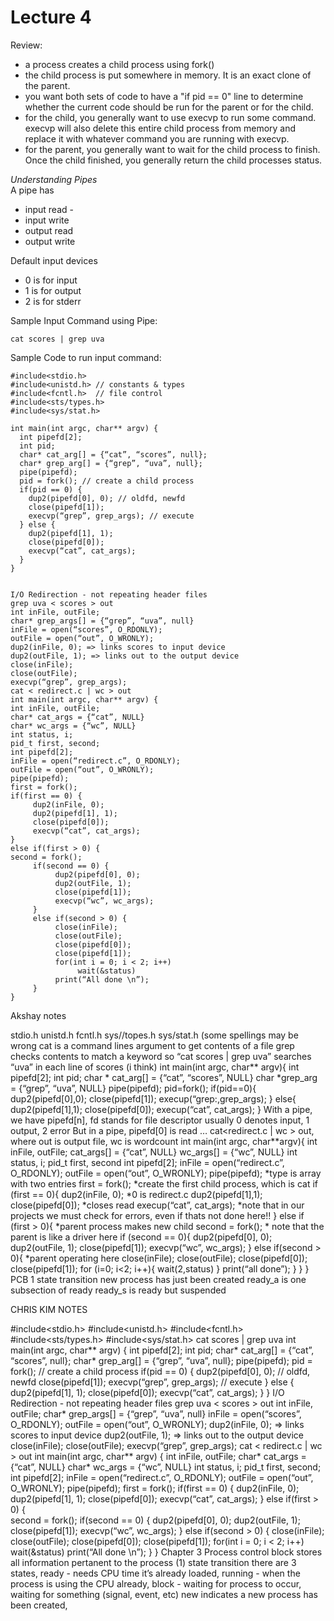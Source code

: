 Lecture 4
=========

Review:
* a process creates a child process using fork()
* the child process is put somewhere in memory. It is an exact clone of the parent.
* you want both sets of code to have a "if pid == 0" line to determine whether the current code should be run for the parent or for the child.
* for the child, you generally want to use execvp to run some command. execvp will also delete this entire child process from memory and replace it with whatever command you are running with execvp.
* for the parent, you generally want to wait for the child process to finish. Once the child finished, you generally return the child processes status.

*Understanding Pipes*  
A pipe has  
* input read - 
* input write
* output read
* output write

Default input devices
* 0 is for input
* 1 is for output
* 2 is for stderr


Sample Input Command using Pipe:

    cat scores | grep uva

Sample Code to run input command:

    #include<stdio.h>
    #include<unistd.h> // constants & types
    #include<fcntl.h>  // file control
    #include<sts/types.h>
    #include<sys/stat.h>

    int main(int argc, char** argv) {
      int pipefd[2];
      int pid;
      char* cat_arg[] = {“cat”, “scores”, null};
      char* grep_arg[] = {“grep”, “uva”, null};
      pipe(pipefd);
      pid = fork(); // create a child process
      if(pid == 0) {
        dup2(pipefd[0], 0); // oldfd, newfd
        close(pipefd[1]);
        execvp(“grep”, grep_args); // execute
      } else {
        dup2(pipefd[1], 1);
        close(pipefd[0]);
        execvp(“cat”, cat_args);
      }
    }


    I/O Redirection - not repeating header files
    grep uva < scores > out
    int inFile, outFile;
    char* grep_args[] = {“grep”, “uva”, null}
    inFile = open(“scores”, O_RDONLY);
    outFile = open(“out”, O_WRONLY);
    dup2(inFile, 0); => links scores to input device
    dup2(outFile, 1); => links out to the output device
    close(inFile);
    close(outFile);
    execvp(“grep”, grep_args);
    cat < redirect.c | wc > out
    int main(int argc, char** argv) {
    int inFile, outFile;
    char* cat_args = {“cat”, NULL}
    char* wc_args = {“wc”, NULL}
    int status, i;
    pid_t first, second;
    int pipefd[2];
    inFile = open(“redirect.c”, O_RDONLY);
    outFile = open(“out”, O_WRONLY);
    pipe(pipefd);
    first = fork();
    if(first == 0) {
         dup2(inFile, 0);
         dup2(pipefd[1], 1);
         close(pipefd[0]);
         execvp(“cat”, cat_args);
    }
    else if(first > 0) {  
    second = fork();
         if(second == 0) {
              dup2(pipefd[0], 0);
              dup2(outFile, 1);
              close(pipefd[1]);
              execvp(“wc”, wc_args);
         }
         else if(second > 0) {
              close(inFile);
              close(outFile);
              close(pipefd[0]);
              close(pipefd[1]);
              for(int i = 0; i < 2; i++)
                   wait(&status)
              print(“All done \n”);
         }
    }


Akshay notes

stdio.h
unistd.h
fcntl.h
sys//topes.h
sys/stat.h
(some spellings may be wrong
cat is a command lines argument to get contents of a file
grep checks contents to match a keyword
so “cat scores | grep uva” searches “uva” in each line of scores (i think)
int main(int argc, char** argv){
int pipefd[2];
int pid;
char * cat_arg[] = {“cat”, “scores”, NULL}
char *grep_arg = {“grep”, “uva”, NULL}
pipe(pipefd);
pid=fork();
if(pid==0){
dup2(pipefd[0],0);
close(pipefd[1]);
execup(“grep:,grep_args);
}
else{
dup2(pipefd[1],1);
close(pipefd[0]);
execup(“cat”, cat_args);
}
With a pipe, we have pipefd[n], fd stands for file descriptor
usually 0 denotes input, 1 output, 2 error
But in a pipe, pipefd[0] is read …
cat<redirect.c | wc > out, where out is output file, wc is wordcount
int main(int argc, char**argv){
int inFile, outFile;
cat_args[] = {“cat”, NULL}
wc_args[] = {“wc”, NULL}
int status, i;
pid_t first, second
int pipefd[2];
inFile = open(“redirect.c”, O_RDONLY);
outFile = open(“out”, O_WRONLY);
pipe(pipefd); *type is array with two entries
first = fork(); *create the first child process, which is cat
if (first == 0){
dup2(inFile, 0); *0 is redirect.c
dup2(pipefd[1],1);
close(pipefd[0]); *closes read
execup(“cat”, cat_args);
*note that in our projects we must check for errors, even if thats not done here!!
}
else if (first > 0){ *parent process makes new child
second = fork(); * note that the parent is like a driver here
if (second == 0){
dup2(pipefd[0], 0);
dup2(outFile, 1);
close(pipefd[1]);
execvp(“wc”, wc_args);
}
else if(second > 0){ *parent operating here
close(inFile);
close(outFile);
close(pipefd[0]);
close(pipefd[1]);
for (i=0; i<2; i++){
wait(2,status)
}
print(“all done”);
}
}
}
PCB
1 state transition
new process has just been created
ready_a is one subsection of ready
ready_s is ready but suspended



CHRIS KIM NOTES


#include<stdio.h>
#include<unistd.h>
#include<fcntl.h>
#include<sts/types.h>
#include<sys/stat.h>
cat scores | grep uva
int main(int argc, char** argv) {
int pipefd[2];
int pid;
char* cat_arg[] = {“cat”, “scores”, null};
char* grep_arg[] = {“grep”, “uva”, null};
pipe(pipefd);
pid = fork(); // create a child process
if(pid == 0) {
     dup2(pipefd[0], 0); // oldfd, newfd
     close(pipefd[1]);
execvp(“grep”, grep_args); // execute
} else {
dup2(pipefd[1], 1);
close(pipefd[0]);
execvp(“cat”, cat_args);
}
}
I/O Redirection - not repeating header files
grep uva < scores > out
int inFile, outFile;
char* grep_args[] = {“grep”, “uva”, null}
inFile = open(“scores”, O_RDONLY);
outFile = open(“out”, O_WRONLY);
dup2(inFile, 0); => links scores to input device
dup2(outFile, 1); => links out to the output device
close(inFile);
close(outFile);
execvp(“grep”, grep_args);
cat < redirect.c | wc > out
int main(int argc, char** argv) {
int inFile, outFile;
char* cat_args = {“cat”, NULL}
char* wc_args = {“wc”, NULL}
int status, i;
pid_t first, second;
int pipefd[2];
inFile = open(“redirect.c”, O_RDONLY);
outFile = open(“out”, O_WRONLY);
pipe(pipefd);
first = fork();
if(first == 0) {
     dup2(inFile, 0);
     dup2(pipefd[1], 1);
     close(pipefd[0]);
     execvp(“cat”, cat_args);
}
else if(first > 0) {  
second = fork();
     if(second == 0) {
          dup2(pipefd[0], 0);
          dup2(outFile, 1);
          close(pipefd[1]);
          execvp(“wc”, wc_args);
     }
     else if(second > 0) {
          close(inFile);
          close(outFile);
          close(pipefd[0]);
          close(pipefd[1]);
          for(int i = 0; i < 2; i++)
               wait(&status)
          print(“All done \n”);
     }
}
Chapter 3
Process control block stores all information pertanent to the process
(1) state transition
there are 3 states, ready - needs CPU time it’s already loaded, running - when the process is using the CPU already, block - waiting for process to occur, waiting for something (signal, event, etc)
new indicates a new process has been created,
